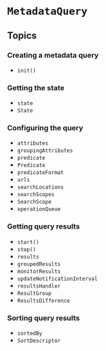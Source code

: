 # ``MetadataQuery``

## Topics

### Creating a metadata query

- ``init()``

### Getting the state

- ``state``
- ``State``

### Configuring the query

- ``attributes``
- ``groupingAttributes``
- ``predicate``
- ``Predicate``
- ``predicateFormat``
- ``urls``
- ``searchLocations``
- ``searchScopes``
- ``SearchScope``
- ``operationQueue``

### Getting query results

- ``start()``
- ``stop()``
- ``results``
- ``groupedResults``
- ``monitorResults``
- ``updateNotificationInterval``
- ``resultsHandler``
- ``ResultGroup``
- ``ResultsDifference``

### Sorting query results

- ``sortedBy``
- ``SortDescriptor``
